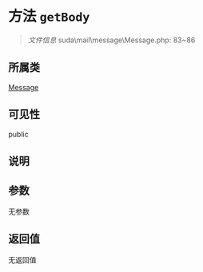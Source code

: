 # 方法 `getBody`

> *文件信息* suda\mail\message\Message.php: 83~86

## 所属类 

[Message](../Message.md)

## 可见性

public

## 说明



## 参数


无参数


## 返回值

无返回值
